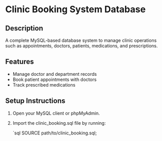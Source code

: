 # Clinic Booking System Database

## Description
A complete MySQL-based database system to manage clinic operations such as appointments, doctors, patients, medications, and prescriptions.

## Features
- Manage doctor and department records
- Book patient appointments with doctors
- Track prescribed medications

## Setup Instructions
1. Open your MySQL client or phpMyAdmin.
2. Import the clinic_booking.sql file by running:

   `sql
   SOURCE path/to/clinic_booking.sql;
